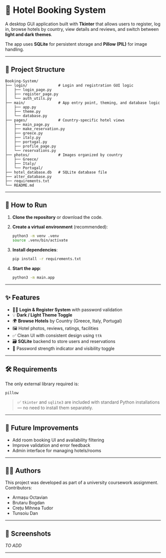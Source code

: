 # 🏨 Hotel Booking System

A desktop GUI application built with **Tkinter** that allows users to register, log in, browse hotels by country, view details and reviews, and switch between **light and dark themes**. 

The app uses **SQLite** for persistent storage and **Pillow (PIL)** for image handling.

---

## 📁 Project Structure

```
Booking-System/
├── login/              # Login and registration GUI logic
│   ├── login_page.py
│   ├── register_page.py
│   └── auth_utils.py
├── main/               # App entry point, theming, and database logic
│   ├── app.py
│   ├── theme.py
│   └── database.py
├── pages/              # Country-specific hotel views
│   ├── main_page.py
│   ├── make_reservation.py
│   ├── greece.py
│   ├── italy.py
│   ├── portugal.py
│   ├── profile_page.py
│   └── reservations.py
├── photos/             # Images organized by country
│   ├── Greece/
│   ├── Italy/
│   └── Portugal/
├── hotel_database.db   # SQLite database file
├── alter_database.py
├── requirements.txt
└── README.md
```

---

## 🚀 How to Run

1. **Clone the repository** or download the code.

2. **Create a virtual environment** (recommended):

   ```bash
   python3 -m venv .venv
   source .venv/bin/activate
   ```

3. **Install dependencies**:

   ```bash
   pip install -r requirements.txt
   ```

4. **Start the app**:

   ```bash
   python3 -m main.app
   ```

---

## ✨ Features

* 🧑‍💼 **Login & Register System** with password validation
* 💡 **Dark / Light Theme Toggle**
* 🌍 **Browse Hotels** by Country (Greece, Italy, Portugal)
* 🖼️ Hotel photos, reviews, ratings, facilities
* ✅ Clean UI with consistent design using `ttk`
* 🗃️ **SQLite** backend to store users and reservations
* 🔐 Password strength indicator and visibility toggle

---

## 🛠️ Requirements

The only external library required is:

```
pillow
```

> ✅ `tkinter` and `sqlite3` are included with standard Python installations — no need to install them separately.

---

## 📌 Future Improvements

* Add room booking UI and availability filtering
* Improve validation and error feedback
* Admin interface for managing hotels/rooms

---

## 🧑‍💻 Authors

This project was developed as part of a university coursework assignment. 
Contributors:
* Armașu Octavian
* Brutaru Bogdan
* Crețu Mihnea Tudor
* Tunsoiu Dan

---

## 📸 Screenshots

*TO ADD*

---

